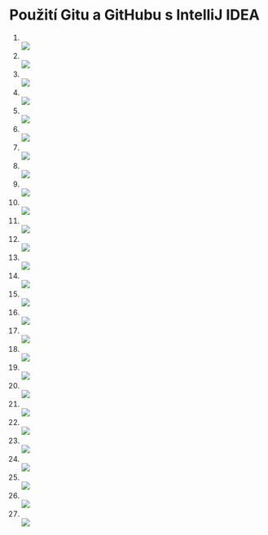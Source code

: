 # Použití Gitu a GitHubu s IntelliJ IDEA

1. <br />![](img/github-ij_010_new-project.png)
1. <br />![](img/github-ij_020_create-git-repo.png)
1. <br />![](img/github-ij_030_share-github.png)
1. <br />![](img/github-ij_045_repo-account-set.png)
1. <br />![](img/github-ij_050_no-settings.png)
1. <br />![](img/github-ij_060_gitignore.png)
1. <br />![](img/github-ij_065_gitignore-input.png)
1. <br />![](img/github-ij_070_commit.png)
1. <br />![](img/github-ij_080_history.png)
1. <br />![](img/github-ij_090_push.png)
1. <br />![](img/github-ij_095_push-list.png)
1. <br />![](img/github-ij_100_repo.png)
1. <br />![](img/github-ij_110_repo-content.png)
1. <br />![](img/github-ij_300_gitbash.png)
1. <br />![](img/github-ij_310_ssh-keygen.png)
1. <br />![](img/github-ij_320_c-users.png)
1. <br />![](img/github-ij_330_ssh-content.png)
1. <br />![](img/github-ij_340_idrsapub-open.png)
1. <br />![](img/github-ij_350_notepad.png)
1. <br />![](img/github-ij_355_notepad-content.png)
1. <br />![](img/github-ij_360_add-key.png)
1. <br />![](img/github-ij_365_new-key.png)
1. <br />![](img/github-ij_370_add-key.png)
1. <br />![](img/github-ij_380_ssh-dir.png)
1. <br />![](img/github-ij_500_copy-ssh-link.png)
1. <br />![](img/github-ij_510_get-from-vcs.png)
1. <br />![](img/github-ij_520_clone.png)